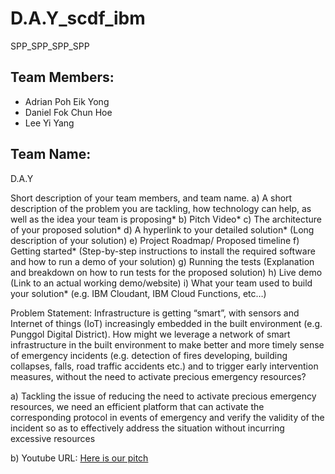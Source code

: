 # D.A.Y_scdf_ibm
SPP_SPP_SPP_SPP
## Team Members:
- Adrian Poh Eik Yong
- Daniel Fok Chun Hoe
- Lee Yi Yang

## Team Name:
D.A.Y

Short description of your team members, and team name. 
a) A short description of the problem you are tackling, how technology can help, as well as the idea your team is proposing* 
b) Pitch Video* 
c) The architecture of your proposed solution* 
d) A hyperlink to your detailed solution* (Long description of your solution) 
e) Project Roadmap/ Proposed timeline 
f) Getting started* (Step-by-step instructions to install the required software and how to run a demo of your solution) 
g) Running the tests (Explanation and breakdown on how to run tests for the proposed solution) 
h) Live demo (Link to an actual working demo/website) 
i) What your team used to build your solution* (e.g. IBM Cloudant, IBM Cloud Functions, etc…) 

Problem Statement:
Infrastructure is getting “smart”, with sensors and Internet of things (IoT) increasingly embedded in the built environment (e.g. Punggol Digital District). How might we leverage a network of smart infrastructure in the built environment to make better and more timely sense of emergency incidents (e.g. detection of fires developing, building collapses, falls, road traffic accidents etc.) and to trigger early intervention measures, without the need to activate precious emergency resources?

a) Tackling the issue of reducing the need to activate precious emergency resources, we need an efficient platform that can activate the corresponding protocol in events of emergency and verify the validity of the incident so as to effectively address the situation without incurring excessive resources

b) Youtube URL: [Here is our pitch](https://youtube.com)

